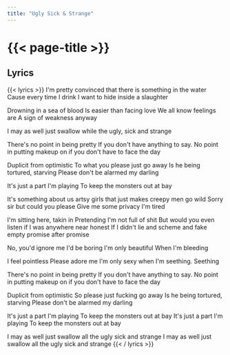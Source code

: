 ```yaml
---
title: "Ugly Sick & Strange"
---
```

# {{< page-title >}}

## Lyrics
{{< lyrics >}}
I'm pretty convinced
that there is something in the water
Cause every time I drink
I want to hide inside a slaughter

Drowning in a sea of blood
Is easier than facing love
We all know feelings are
A sign of weakness anyway

I may as well just swallow
while the ugly, sick and strange

There's no point in being pretty
If you don't have anything to say.
No point in putting makeup on
if you don't have to face the day

Duplicit from optimistic
To what you please just go away
Is he being tortured, starving
Please don't be alarmed my darling

It's just a part I'm playing
To keep the monsters out at bay

It's something about us artsy girls
that just makes creepy men go wild
Sorry sir but could you please
Give me some privacy I'm tired

I'm sitting here, takin in
Pretending I'm not full of shit
But would you even listen
if I was anywhere near honest
If I didn't lie and scheme and fake
empty promise after promise

No, you'd ignore me
I'd be boring
I'm only beautiful
When I'm bleeding

I feel pointless
Please adore me
I'm only sexy when I'm seething.
Seething

There's no point in being pretty
If you don't have anything to say.
No point in putting makeup on
if you don't have to face the day

Duplicit from optimistic
So please just fucking go away
Is he being tortured, starving
Please don't be alarmed my darling

It's just a part I'm playing
To keep the monsters out at bay
It's just a part I'm playing
To keep the monsters out at bay

I may as well just swallow
all the ugly sick and strange
I may as well just swallow
all the ugly sick and strange
{{< / lyrics >}}
